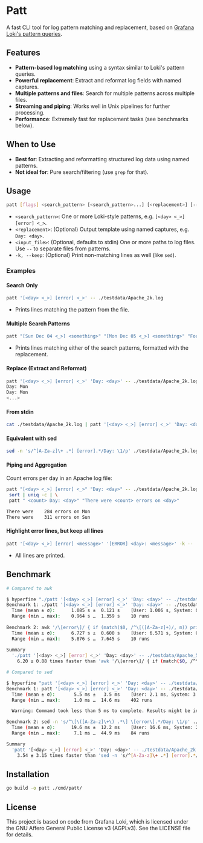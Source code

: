 # Patt

A fast CLI tool for log pattern matching and replacement, based on [Grafana Loki's pattern queries](https://grafana.com/docs/loki/latest/query/log_queries/#pattern).

## Features

- **Pattern-based log matching** using a syntax similar to Loki's pattern queries.
- **Powerful replacement**: Extract and reformat log fields with named captures.
- **Multiple patterns and files**: Search for multiple patterns across multiple files.
- **Streaming and piping**: Works well in Unix pipelines for further processing.
- **Performance**: Extremely fast for replacement tasks (see benchmarks below).

## When to Use

- **Best for**: Extracting and reformatting structured log data using named patterns.
- **Not ideal for**: Pure search/filtering (use `grep` for that).

## Usage

```sh
patt [flags] <search_pattern> [<search_pattern>...] [<replacement>] [-- <input_file> [<input_file>...]]

```

- `<search_pattern>`: One or more Loki-style patterns, e.g. `[<day> <_>] [error] <_>`.
- `<replacement>`: (Optional) Output template using named captures, e.g. `Day: <day>`.
- `<input_file>`: (Optional, defaults to stdin) One or more paths to log files. Use `--` to separate files from patterns.
- `-k, --keep`: (Optional) Print non-matching lines as well (like `sed`).

### Examples

#### Search Only

```sh
patt '[<day> <_>] [error] <_>' -- ./testdata/Apache_2k.log
```

- Prints lines matching the pattern from the file.

#### Multiple Search Patterns

```sh
patt "[Sun Dec 04 <_>] <something>" "[Mon Dec 05 <_>] <something>" "Found on Sun or Mon: <something>" -- ./testdata/Apache_2k.log
```

- Prints lines matching either of the search patterns, formatted with the replacement.

#### Replace (Extract and Reformat)

```sh
patt '[<day> <_>] [error] <_>' 'Day: <day>' -- ./testdata/Apache_2k.log
Day: Mon
Day: Mon
<...>
```

#### From stdin

```sh
cat ./testdata/Apache_2k.log | patt '[<day> <_>] [error] <_>' 'Day: <day>'
```

#### Equivalent with sed

```sh
sed -n 's/^[A-Za-z]\+ .*] [error].*/Day: \1/p' ./testdata/Apache_2k.log
```

#### Piping and Aggregation

Count errors per day in an Apache log file:

```sh
patt "[<day> <_>] [error] <_>" "Day: <day>" -- ./testdata/Apache_2k.log | \
 sort | uniq -c | \
 patt " <count> Day: <day>" "There were <count> errors on <day>"

There were    284 errors on Mon
There were    311 errors on Sun
```

#### Highlight error lines, but keep all lines

```sh
patt '[<day> <_>] [error] <message>' '[ERROR] <day>: <message>' -k -- ./testdata/Apache_2k.log
```

- All lines are printed.

## Benchmark

```sh
# Compared to awk

$ hyperfine "./patt '[<day> <_>] [error] <_>' 'Day: <day>' -- ./testdata/Apache_500MB.log" "awk '/\[error\]/ { if (match(\$0, /^\[([A-Za-z]+)/, m)) print \"Day:\", m[1] }' ./testdata/Apache_500MB.log"
Benchmark 1: ./patt '[<day> <_>] [error] <_>' 'Day: <day>' -- ./testdata/Apache_500MB.log
  Time (mean ± σ):      1.085 s ±  0.121 s    [User: 1.006 s, System: 0.090 s]
  Range (min … max):    0.964 s …  1.359 s    10 runs
 
Benchmark 2: awk '/\[error\]/ { if (match($0, /^\[([A-Za-z]+)/, m)) print "Day:", m[1] }' ./testdata/Apache_500MB.log
  Time (mean ± σ):      6.727 s ±  0.600 s    [User: 6.571 s, System: 0.138 s]
  Range (min … max):    5.876 s …  7.645 s    10 runs
 
Summary
  './patt '[<day> <_>] [error] <_>' 'Day: <day>' -- ./testdata/Apache_500MB.log' ran
    6.20 ± 0.88 times faster than 'awk '/\[error\]/ { if (match($0, /^\[([A-Za-z]+)/, m)) print "Day:", m[1] }' ./testdata/Apache_500MB.log'
```

```sh
# Compared to sed

$ hyperfine "patt '[<day> <_>] [error] <_>' 'Day: <day>' -- ./testdata/Apache_2k.log" "sed -n 's/^\[\([A-Za-z]\+\) .*\] \[error\].*/Day: \1/p' ./testdata/Apache_2k.log"
Benchmark 1: patt '[<day> <_>] [error] <_>' 'Day: <day>' -- ./testdata/Apache_2k.log
  Time (mean ± σ):       5.5 ms ±   3.5 ms    [User: 2.1 ms, System: 3.7 ms]
  Range (min … max):     1.0 ms …  14.6 ms    402 runs

  Warning: Command took less than 5 ms to complete. Results might be inaccurate.

Benchmark 2: sed -n 's/^\[\([A-Za-z]\+\) .*\] \[error\].*/Day: \1/p' ./testdata/Apache_2k.log
  Time (mean ± σ):      19.6 ms ±  12.2 ms    [User: 16.6 ms, System: 2.7 ms]
  Range (min … max):     7.1 ms …  44.9 ms    84 runs

Summary
  'patt '[<day> <_>] [error] <_>' 'Day: <day>' -- ./testdata/Apache_2k.log' ran
    3.54 ± 3.15 times faster than 'sed -n 's/^[A-Za-z]\+ .*] [error].*/Day: \1/p' ./testdata/Apache_2k.log'
```

## Installation

```sh
go build -o patt ./cmd/patt/
```

## License

This project is based on code from Grafana Loki, which is licensed under the GNU Affero General Public License v3 (AGPLv3). See the LICENSE file for details.
